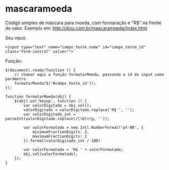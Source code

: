 # mascaramoeda

Código simples de máscara para moeda, com formaração e "R$" na frente do valor.
Exemplo em: http://diou.com.br/mascaramoeda/index.html

Seu input:

    <input type="text" name="campo_teste_name" id="campo_teste_id" class="form-control" value="">


Função:
	
	$(document).ready(function () {
	    // chamar aqui a função formatarMoeda, passando o id do input como parâmetro
	    formatarMoeda($('#campo_teste_id'));
	});

    function formatarMoeda(obj) {
        $(obj).on('keyup', function () {
            var valorDigitado = obj.val();
            valorDigitado = valorDigitado.replace('R$ ', '');
            var valorDigitado_int = parseInt(valorDigitado.replace(/[\D]+/g, ''));

            var valorFormatado = new Intl.NumberFormat('pt-BR', {
                minimumFractionDigits: 2,
                maximumFractionDigits: 2
            }).format(valorDigitado_int / 100)

            var valorFormatado = 'R$ ' + valorFormatado;
            obj.val(valorFormatado);
        });
    }
